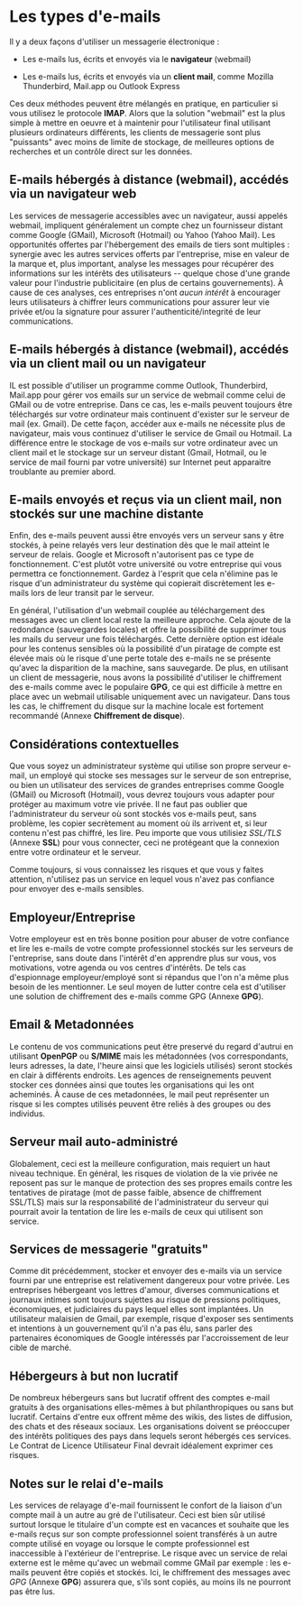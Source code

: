 Les types d'e-mails
===================

Il y a deux façons d'utiliser un messagerie électronique :

 * Les e-mails lus, écrits et envoyés via le **navigateur** (webmail)

 * Les e-mails lus, écrits et envoyés via un **client mail**, comme Mozilla Thunderbird, Mail.app ou Outlook Express

Ces deux méthodes peuvent être mélangés en pratique, en particulier si vous utilisez le protocole **IMAP**. Alors que la solution "webmail" est la plus simple à mettre en oeuvre et à maintenir pour l'utilisateur final utilisant plusieurs ordinateurs différents, les clients de messagerie sont plus "puissants" avec moins de limite de stockage, de meilleures options de recherches et un contrôle direct sur les données.

E-mails hébergés à distance (webmail), accédés via un navigateur web
--------------------------------------------------------------------

Les services de messagerie accessibles avec un navigateur, aussi appelés webmail, impliquent généralement un compte chez un fournisseur distant comme Google (GMail), Microsoft (Hotmail) ou Yahoo (Yahoo Mail). Les opportunités offertes par l'hébergement des emails de tiers sont multiples : synergie avec les autres services offerts par l'entreprise, mise en valeur de la marque et, plus important, analyse les messages pour récupérer des informations sur les intérêts des utilisateurs -- quelque chose d'une grande valeur pour l'industrie publicitaire (en plus de certains gouvernements). À cause de ces analyses, ces entreprises n'ont *aucun intérêt* à encourager leurs utilisateurs à chiffrer leurs communications pour assurer leur vie privée et/ou la signature pour assurer l'authenticité/integrité de leur communications.


E-mails hébergés à distance (webmail), accédés via un client mail ou un navigateur
----------------------------------------------------------------------------------

IL est possible d'utiliser un programme comme Outlook, Thunderbird, Mail.app pour gérer vos emails sur un service de webmail comme celui de GMail ou de votre entreprise. Dans ce cas, les e-mails peuvent toujours être téléchargés sur votre ordinateur mais continuent d'exister sur le serveur de mail (ex. Gmail). De cette façon, accéder aux e-mails ne nécessite plus de navigateur, mais vous continuez d'utiliser le service de Gmail ou Hotmail. La différence entre le stockage de vos e-mails sur votre ordinateur avec un client mail et le stockage sur un serveur distant (Gmail, Hotmail, ou le service de mail fourni par votre université) sur Internet peut apparaitre troublante au premier abord.


E-mails envoyés et reçus via un client mail, non stockés sur une machine distante
---------------------------------------------------------------------------------

Enfin, des e-mails peuvent aussi être envoyés vers un serveur sans y être stockés, à peine relayés vers leur destination dès que le mail atteint le serveur de relais. Google et Microsoft n'autorisent pas ce type de fonctionnement. C'est plutôt votre université ou votre entreprise qui vous permettra ce fonctionnement. Gardez à l'esprit que cela n'élimine pas le risque d'un administrateur du système qui copierait discrètement les e-mails lors de leur transit par le serveur.

En général, l'utilisation d'un webmail couplée au téléchargement des messages avec un client local reste la meilleure approche. Cela ajoute de la redondance (sauvegardes locales) et offre la possibilité de supprimer tous les mails du serveur une fois téléchargés. Cette dernière option est idéale pour les contenus sensibles où la possibilité d'un piratage de compte est élevée mais où le risque d'une perte totale des e-mails ne se présente qu'avec la disparition de la machine, sans sauvegarde. De plus, en utilisant un client de messagerie, nous avons la possibilité d'utiliser le chiffrement des e-mails comme avec le populaire **GPG**, ce qui est difficile à mettre en place avec un webmail utilisable uniquement avec un navigateur. Dans tous les cas, le chiffrement du disque sur la machine locale est fortement recommandé (Annexe **Chiffrement de disque**).


Considérations contextuelles
----------------------------

Que vous soyez un administrateur système qui utilise son propre serveur e-mail, un employé qui stocke ses messages sur le serveur de son entreprise, ou bien un utilisateur des services de grandes entreprises comme Google (GMail) ou Microsoft (Hotmail), vous devrez toujours vous adapter pour protéger au maximum votre vie privée. Il ne faut pas oublier que l'administrateur du serveur où sont stockés vos e-mails peut, sans problème, les copier secrètement au moment où ils arrivent et, si leur contenu n'est pas chiffré, les lire. Peu importe que vous utilisiez *SSL/TLS* (Annexe **SSL**) pour vous connecter, ceci ne protégeant que la connexion entre votre ordinateur et le serveur. 

Comme toujours, si vous connaissez les risques et que vous y faites attention, n'utilisez pas un service en lequel vous n'avez pas confiance pour envoyer des e-mails sensibles.

Employeur/Entreprise
--------------------

Votre employeur est en très bonne position pour abuser de votre confiance et lire les e-mails de votre compte professionnel stockés sur les serveurs de l'entreprise, sans doute dans l'intérêt d'en apprendre plus sur vous, vos motivations, votre agenda ou vos centres d'intérêts. De tels cas d'espionnage employeur/employé sont si répandus que l'on n'a même plus besoin de les mentionner. Le seul moyen de lutter contre cela est d'utiliser une solution de chiffrement des e-mails comme GPG (Annexe **GPG**).


Email & Metadonnées
-------------------

Le contenu de vos communications peut être preservé du regard d'autrui en utilisant **OpenPGP** ou **S/MIME** mais les métadonnées (vos correspondants, leurs adresses, la date, l'heure ainsi que les logiciels utilisés) seront stockés en clair à différents endroits. Les agences de renseignements peuvent stocker ces données ainsi que toutes les organisations qui les ont acheminés.
À cause de ces metadonnées, le mail peut représenter un risque si les comptes utilisés peuvent être reliés à des groupes ou des individus.


Serveur mail auto-administré
----------------------------

Globalement, ceci est la meilleure configuration, mais requiert un haut niveau technique. En général, les risques de violation de la vie privée ne reposent pas sur le manque de protection des ses propres emails contre les tentatives de piratage (mot de passe faible, absence de chiffrement SSL/TLS) mais sur la responsabilité de l'administrateur du serveur qui pourrait avoir la tentation de lire les e-mails de ceux qui utilisent son service.

Services de messagerie "gratuits"
---------------------------------

Comme dit précédemment, stocker et envoyer des e-mails via un service fourni par une entreprise est relativement dangereux pour votre privée. Les entreprises hébergeant vos lettres d'amour, diverses communications et journaux intimes sont toujours sujettes au risque de pressions politiques, économiques, et judiciaires du pays lequel elles sont implantées. Un utilisateur malaisien de Gmail, par exemple, risque d'exposer ses sentiments et intentions à un gouvernement qu'il n'a pas élu, sans parler des partenaires économiques de Google intéressés par l'accroissement de leur cible de marché. 


Hébergeurs à but non lucratif
-----------------------------

De nombreux hébergeurs sans but lucratif offrent des comptes e-mail gratuits à des organisations elles-mêmes à but philanthropiques ou sans but lucratif. Certains d'entre eux offrent même des wikis, des listes de diffusion, des chats et des réseaux sociaux. Les organisations doivent se préoccuper des intérêts politiques des pays dans lequels seront hébergés ces services. Le Contrat de Licence Utilisateur Final devrait idéalement exprimer ces risques.


Notes sur le relai d'e-mails
----------------------------

Les services de relayage d'e-mail fournissent le confort de la liaison d'un compte mail à un autre au gré de l'utilisateur. Ceci est bien sûr utilisé surtout lorsque le titulaire d'un compte est en vacances et souhaite que les e-mails reçus sur son compte professionnel soient transférés à un autre compte utilisé en voyage ou lorsque le compte professionnel est inaccessible à l'extérieur de l'entreprise. Le risque avec un service de relai externe est le même qu'avec un webmail comme GMail par exemple : les e-mails peuvent être copiés et stockés. Ici, le chiffrement des messages avec *GPG* (Annexe **GPG**) assurera que, s'ils sont copiés, au moins ils ne pourront pas être lus.
